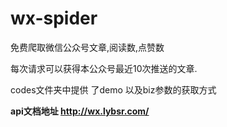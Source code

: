# wx-spider

免费爬取微信公众号文章,阅读数,点赞数

每次请求可以获得本公众号最近10次推送的文章.

codes文件夹中提供 了demo 以及biz参数的获取方式

**api文档地址 http://wx.lybsr.com/** 


